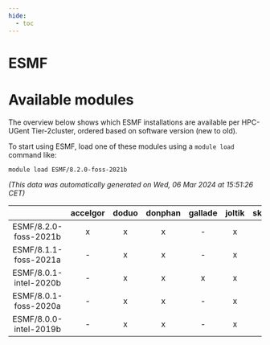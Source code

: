 ```yaml
---
hide:
  - toc
---
```


ESMF
====

# Available modules


The overview below shows which ESMF installations are available per HPC-UGent Tier-2cluster, ordered based on software version (new to old).

To start using ESMF, load one of these modules using a `module load` command like:

```shell
module load ESMF/8.2.0-foss-2021b
```

*(This data was automatically generated on Wed, 06 Mar 2024 at 15:51:26 CET)*  

| |accelgor|doduo|donphan|gallade|joltik|skitty|
| :---: | :---: | :---: | :---: | :---: | :---: | :---: |
|ESMF/8.2.0-foss-2021b|x|x|x|-|x|x|
|ESMF/8.1.1-foss-2021a|-|x|x|-|x|x|
|ESMF/8.0.1-intel-2020b|-|x|x|x|x|x|
|ESMF/8.0.1-foss-2020a|-|x|x|-|x|x|
|ESMF/8.0.0-intel-2019b|-|x|x|-|x|x|
